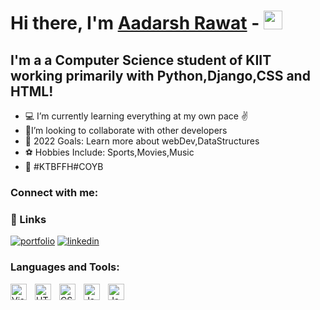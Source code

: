 # Hi there, I'm [Aadarsh Rawat][portfolio] -  <img src="https://raw.githubusercontent.com/MartinHeinz/MartinHeinz/master/wave.gif" width="30px">




## I'm a  a Computer Science student of KIIT working primarily with Python,Django,CSS and HTML!

- 💻 I’m currently learning everything at my own pace ✌️
- 🤝I’m looking to collaborate with other developers
- 🥅 2022 Goals: Learn more about webDev,DataStructures
- ⚽️ Hobbies Include: Sports,Movies,Music
- 💙 #KTBFFH#COYB 
### Connect with me:

### 🔗 Links


[![portfolio](https://img.shields.io/badge/my_portfolio-000?style=for-the-badge&logo=ko-fi&logoColor=white)](https:aadarshportfolio2022.netlify.app)
[![linkedin](https://img.shields.io/badge/linkedin-0A66C2?style=for-the-badge&logo=linkedin&logoColor=white)](https://www.linkedin.com/in/aadarshrawat-2020)

### Languages and Tools:

<img align="left" alt="Visual Studio Code" width="26px" src="https://cdn.jsdelivr.net/gh/devicons/devicon/icons/vscode/vscode-original.svg" style="padding-right:10px;" />
<img align="left" alt="HTML5" width="26px" src="https://cdn.jsdelivr.net/gh/devicons/devicon/icons/html5/html5-original.svg" style="padding-right:10px;" />
<img align="left" alt="CSS3" width="26px" src="https://cdn.jsdelivr.net/gh/devicons/devicon/icons/css3/css3-original.svg" style="padding-right:10px;" />

<img align="left" alt="JavaScript" width="26px" src="https://cdn.jsdelivr.net/gh/devicons/devicon/icons/javascript/javascript-original.svg" style="padding-right:10px;" />
<img align="left" alt="JavaScript" width="26px" src="https://cdn.jsdelivr.net/gh/devicons/devicon/icons/javascript/javascript-original.svg" style="padding-right:0px;" />
<br />
<br />













[portfolio]: aadarshportfolio2022.netlify.app
[instagram]:https://www.instagram.com/__aadarsh.r__/
[linkedin]:https://www.linkedin.com/in/aadarshrawat-2020
